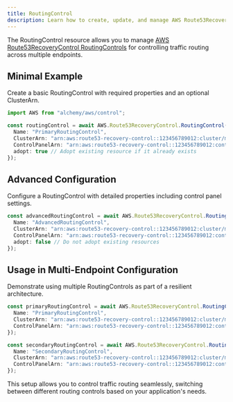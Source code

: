 ```yaml
---
title: RoutingControl
description: Learn how to create, update, and manage AWS Route53RecoveryControl RoutingControls using Alchemy Cloud Control.
---
```


The RoutingControl resource allows you to manage [AWS Route53RecoveryControl RoutingControls](https://docs.aws.amazon.com/route53recoverycontrol/latest/userguide/) for controlling traffic routing across multiple endpoints.

## Minimal Example

Create a basic RoutingControl with required properties and an optional ClusterArn.

```ts
import AWS from "alchemy/aws/control";

const routingControl = await AWS.Route53RecoveryControl.RoutingControl("primaryRoutingControl", {
  Name: "PrimaryRoutingControl",
  ClusterArn: "arn:aws:route53-recovery-control::123456789012:cluster/my-cluster",
  ControlPanelArn: "arn:aws:route53-recovery-control::123456789012:controlpanel/my-controlpanel",
  adopt: true // Adopt existing resource if it already exists
});
```

## Advanced Configuration

Configure a RoutingControl with detailed properties including control panel settings.

```ts
const advancedRoutingControl = await AWS.Route53RecoveryControl.RoutingControl("advancedRoutingControl", {
  Name: "AdvancedRoutingControl",
  ClusterArn: "arn:aws:route53-recovery-control::123456789012:cluster/my-cluster",
  ControlPanelArn: "arn:aws:route53-recovery-control::123456789012:controlpanel/my-controlpanel",
  adopt: false // Do not adopt existing resources
});
```

## Usage in Multi-Endpoint Configuration

Demonstrate using multiple RoutingControls as part of a resilient architecture.

```ts
const primaryRoutingControl = await AWS.Route53RecoveryControl.RoutingControl("primaryRoutingControl", {
  Name: "PrimaryRoutingControl",
  ClusterArn: "arn:aws:route53-recovery-control::123456789012:cluster/my-cluster",
  ControlPanelArn: "arn:aws:route53-recovery-control::123456789012:controlpanel/my-controlpanel"
});

const secondaryRoutingControl = await AWS.Route53RecoveryControl.RoutingControl("secondaryRoutingControl", {
  Name: "SecondaryRoutingControl",
  ClusterArn: "arn:aws:route53-recovery-control::123456789012:cluster/my-cluster",
  ControlPanelArn: "arn:aws:route53-recovery-control::123456789012:controlpanel/my-controlpanel"
});
```

This setup allows you to control traffic routing seamlessly, switching between different routing controls based on your application's needs.